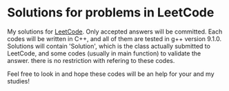 Solutions for problems in LeetCode
==
My solutions for [LeetCode](https://leetcode.com). Only accepted answers will be committed. Each codes will be written in C++, and all of them are tested in g++ version 9.1.0. Solutions will contain 'Solution', which is the class actually submitted to LeetCode, and some codes (usually in main function) to validate the answer. there is no restriction with refering to these codes. 

Feel free to look in and hope these codes will be an help for your and my studies!